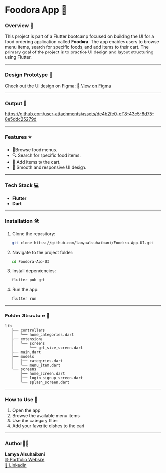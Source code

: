 # Foodora App 🍔

### Overview 👀

This project is part of a Flutter bootcamp focused on building the UI for a food ordering application called **Foodora**. The app enables users to browse menu items, search for specific foods, and add items to their cart. The primary goal of the project is to practice UI design and layout structuring using Flutter.

---

### Design Prototype 🎨

Check out the UI design on Figma:
[🔗 View on Figma]([https://www.figma.com/design/hr7vmPgtKJd95quaTZr5bt/Educational-kids-game--Community-?node-id=0-1&p=f&t=u11554YlbSp3Ka0w-0](https://www.figma.com/design/2zd2h3XEZ7fsSkS3oeSOYn/Food-app---Authentication--Community-?node-id=0-1&p=f&t=TlOr01TQr31nzjvs-0))

---

### Output 📱

https://github.com/user-attachments/assets/de4b2fe0-cf18-43c5-8d75-8e5ddc25279d

---

### Features ⭐️

- 🍕Browse food menus.
- 🔍 Search for specific food items.
- 🛒 Add items to the cart.
- 🎨 Smooth and responsive UI design.

---

### Tech Stack 💻

- **Flutter**
- **Dart**

---

### Installation 🛠️

1. Clone the repository:

```bash
   git clone https://github.com/lamyaalsuhaibani/Foodora-App-UI.git
```

2. Navigate to the project folder:

```bash
   cd Foodora-App-UI
```

3. Install dependencies:

```bash
   flutter pub get
```

4. Run the app:

```bash
   flutter run
```

---

### Folder Structure 🔨

```
lib
   ├── controllers
   │   └── home_categories.dart
   ├── extensions
   │   └── screens
   │       └── get_size_screen.dart
   ├── main.dart
   ├── models
   │   ├── categories.dart
   │   └── menu_item.dart
   └── screens
       ├── home_screen.dart
       ├── login_signup_screen.dart
       └── splash_screen.dart

```

---

### How to Use 📲

1. Open the app
2. Browse the available menu items
3. Use the category filter 
4. Add your favorite dishes to the cart

---

### Author👩‍💻
**Lamya Alsuhaibani**  
[🌐 Portfolio Website](https://picayune-mouth-ade.notion.site/Lamya-Alsuhaibani-310c29eda5ba40638fa895968d3f630d "My Portfolio Website")  
[💼 LinkedIn](https://www.linkedin.com/in/lamya-a-alsuhaibani/ "My LinkedIn")
